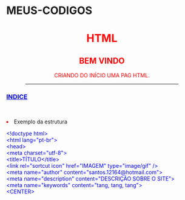 # MEUS-CODIGOS

<!-----------------------------------CODIGOS HTML INICIO----------------------------------->
<!doctype html>
<html lang="pt-br">
<head>
<meta charset="utf-8">
<title>TÍTULO</title>
<link rel="sortcut icon" href="IMAGEM" type="image/gif" />
<meta name="author" content="santos.12164@hotmail.com">
<meta name="description" content="DESCRIÇÃO SOBRE O SITE">
<meta name="keywords" content="tang, tang, tang">
<center>



<!DOCTYPE html>
<html>
<title>W3.CSS</title>
<meta name="viewport" content="width=device-width, initial-scale=1">
<link rel="stylesheet" href="https://www.w3schools.com/w3css/4/w3pro.css">
<body>
<div class="w3-container w3-card">
 
<FONT COLOR="red">
<H1>HTML</H1>
<H2>BEM VINDO</H2>

<p>CRIANDO DO INÍCIO UMA PAG HTML.</p>
</FONT>
<HR WIDTH="80%">
<div class="w3-panel w3-card w3-light-grey">

</center><FONT COLOR="#0101DF">
<h3><b><u>INDICE</u></b></h3>
</FONT>

<FONT COLOR="#DF0101">

<div class="w3-code htmlHigh notranslate"><br>
<!-------------------------------------------------------------------------------------------------------------->
</center>
<!------------------------------------------------------------------------------------------>
<!------------------------------------------------------------------------------------------>
<!------------------------------------------------------------------------------------------>
<!------------------------------------------------------------------------------------------>
<!------------------------------------------------------------------------------------------>
<!------------------------------------------------------------------------------------------>
<!------------------------------------------------------------------------------------------>
<!------------------------------------------------------------------------------------------>
<!-------------------------------------------I🔴I------------------------------------------>
<!------------
&lt;
<br>
&gt;
<br/>
----------->
<!------------------------------------------------------------------------------------------>
<p><li><FONT COLOR="red"><a name="Exemplo da estrutura">Exemplo da estrutura<br/></FONT></li></p>
<!------------------------------------------------------------------------------------------>
<FONT COLOR="#0000FF">
&lt;!doctype html&gt;<br/>
&lt;html lang="pt-br"&gt;<br/>
&lt;head&gt;<br/>
&lt;meta charset="utf-8"&gt;<br/>
&lt;title&gt;TÍTULO&lt;/title&gt;<br/>
&lt;link rel="sortcut icon" href="IMAGEM" type="image/gif" /&gt;<br/>
&lt;meta name="author" content="santos.12164@hotmail.com"&gt;<br/>
&lt;meta name="description" content="DESCRIÇÃO SOBRE O SITE"&gt;<br/>
&lt;meta name="keywords" content="tang, tang, tang"&gt;<br/>
&lt;CENTER&gt;<br/>


</div>
</body>

<!-----------------------------------CODIGOS HTML FIM----------------------------------->
